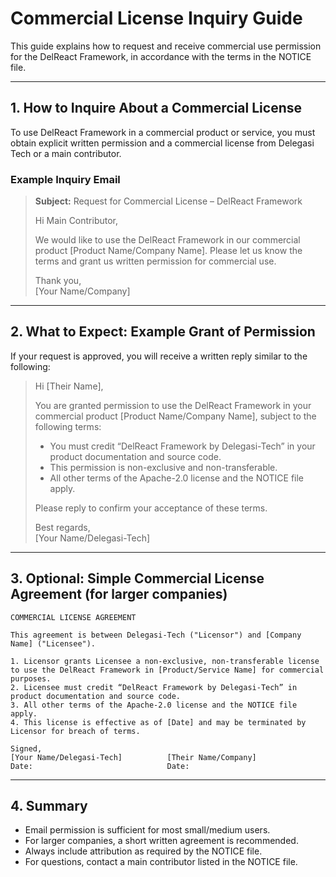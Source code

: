 # Commercial License Inquiry Guide

This guide explains how to request and receive commercial use permission for the DelReact Framework, in accordance with the terms in the NOTICE file.

---

## 1. How to Inquire About a Commercial License

To use DelReact Framework in a commercial product or service, you must obtain explicit written permission and a commercial license from Delegasi Tech or a main contributor.

### Example Inquiry Email

> **Subject:** Request for Commercial License – DelReact Framework
>
> Hi Main Contributor,
>
> We would like to use the DelReact Framework in our commercial product [Product Name/Company Name]. Please let us know the terms and grant us written permission for commercial use.
>
> Thank you,  
> [Your Name/Company]

---

## 2. What to Expect: Example Grant of Permission

If your request is approved, you will receive a written reply similar to the following:

> Hi [Their Name],
>
> You are granted permission to use the DelReact Framework in your commercial product [Product Name/Company Name], subject to the following terms:
>
> - You must credit “DelReact Framework by Delegasi-Tech” in your product documentation and source code.
> - This permission is non-exclusive and non-transferable.
> - All other terms of the Apache-2.0 license and the NOTICE file apply.
>
> Please reply to confirm your acceptance of these terms.
>
> Best regards,  
> [Your Name/Delegasi-Tech]

---

## 3. Optional: Simple Commercial License Agreement (for larger companies)

```
COMMERCIAL LICENSE AGREEMENT

This agreement is between Delegasi-Tech ("Licensor") and [Company Name] ("Licensee").

1. Licensor grants Licensee a non-exclusive, non-transferable license to use the DelReact Framework in [Product/Service Name] for commercial purposes.
2. Licensee must credit “DelReact Framework by Delegasi-Tech” in product documentation and source code.
3. All other terms of the Apache-2.0 license and the NOTICE file apply.
4. This license is effective as of [Date] and may be terminated by Licensor for breach of terms.

Signed,
[Your Name/Delegasi-Tech]          [Their Name/Company]
Date:                              Date:
```

---

## 4. Summary

- Email permission is sufficient for most small/medium users.
- For larger companies, a short written agreement is recommended.
- Always include attribution as required by the NOTICE file.
- For questions, contact a main contributor listed in the NOTICE file.
